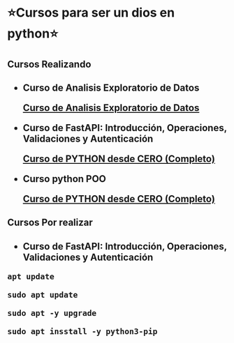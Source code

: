 <h1>⭐Cursos para ser un dios en python⭐</h1>
<h2>Cursos Realizando<h2>
<ul>
    <li>
        <p>Curso de Analisis Exploratorio de Datos</p>
        <a href="https://platzi.com/cursos/analisis-exploratorio-datos/">Curso de Analisis Exploratorio de Datos</a>
    </li>
    <li>
        <p>Curso de FastAPI: Introducción, Operaciones, Validaciones y Autenticación</p>
        <a href="https://platzi.com/cursos/fastapi/">Curso de PYTHON desde CERO (Completo)</a>
    </li>
    <li>
        <p>Curso python POO</p>
        <a href="https://www.youtube.com/watch?v=nKPbfIU442g&t=1s">Curso de PYTHON desde CERO (Completo)</a>
    </li>
</ul>

<h2>Cursos Por realizar<h2>
<ul>
    <li>
        <p>Curso de FastAPI: Introducción, Operaciones, Validaciones y Autenticación</p>
    </li>
</ul>

```dash
apt update

sudo apt update

sudo apt -y upgrade

sudo apt insstall -y python3-pip
```
